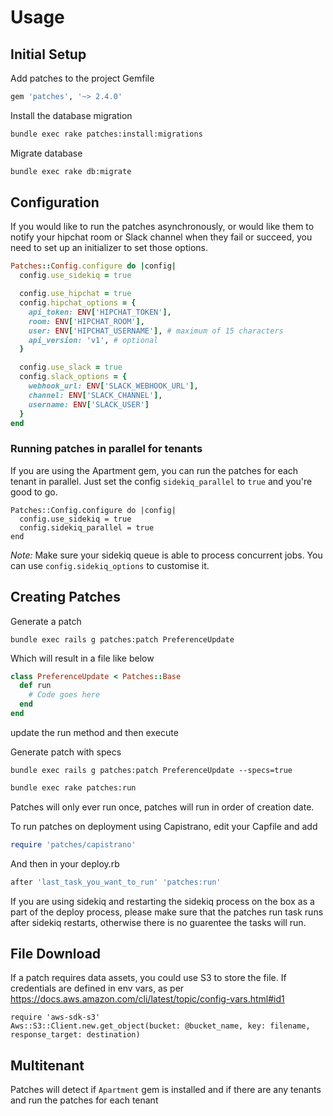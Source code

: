 # Usage

## Initial Setup

Add patches to the project Gemfile

```ruby
gem 'patches', '~> 2.4.0'
```

Install the database migration

```bash
bundle exec rake patches:install:migrations
```

Migrate database

```bash
bundle exec rake db:migrate
```

## Configuration

If you would like to run the patches asynchronously, or would like them to notify
your hipchat room or Slack channel when they fail or succeed, you need to set up
an initializer to set those options.

```Ruby
Patches::Config.configure do |config|
  config.use_sidekiq = true

  config.use_hipchat = true
  config.hipchat_options = {
    api_token: ENV['HIPCHAT_TOKEN'],
    room: ENV['HIPCHAT_ROOM'],
    user: ENV['HIPCHAT_USERNAME'], # maximum of 15 characters
    api_version: 'v1', # optional
  }

  config.use_slack = true
  config.slack_options = {
    webhook_url: ENV['SLACK_WEBHOOK_URL'],
    channel: ENV['SLACK_CHANNEL'],
    username: ENV['SLACK_USER']
  }
end
```

### Running patches in parallel for tenants

If you are using the Apartment gem, you can run the patches for each tenant in parallel.
Just set the config ```sidekiq_parallel``` to ```true``` and you're good to go.

```
Patches::Config.configure do |config|
  config.use_sidekiq = true
  config.sidekiq_parallel = true
end
```

*Note:* Make sure your sidekiq queue is able to process concurrent jobs.
You can use ```config.sidekiq_options``` to customise it.

## Creating Patches

Generate a patch

```
bundle exec rails g patches:patch PreferenceUpdate
```

Which will result in a file like below

```ruby
class PreferenceUpdate < Patches::Base
  def run
    # Code goes here
  end
end
```

update the run method and then execute

Generate patch with specs

```
bundle exec rails g patches:patch PreferenceUpdate --specs=true
```


```bash
bundle exec rake patches:run
```

Patches will only ever run once, patches will run in order of creation date.

To run patches on deployment using Capistrano, edit your Capfile and add

```ruby
require 'patches/capistrano'
```

And then in your deploy.rb

```ruby
after 'last_task_you_want_to_run' 'patches:run'
```

If you are using sidekiq and restarting the sidekiq process on the box
as a part of the deploy process, please make sure that the patches run task runs
after sidekiq restarts, otherwise there is no guarentee the tasks will run.

## File Download

If a patch requires data assets, you could use S3 to store the file.
If credentials are defined in env vars, as per https://docs.aws.amazon.com/cli/latest/topic/config-vars.html#id1

```
require 'aws-sdk-s3'
Aws::S3::Client.new.get_object(bucket: @bucket_name, key: filename, response_target: destination)
```

## Multitenant

Patches will detect if `Apartment` gem is installed and if there are any tenants
and run the patches for each tenant
